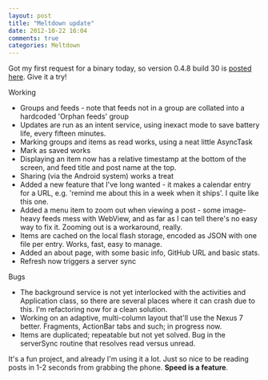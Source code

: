 ```yaml
---
layout: post
title: "Meltdown update"
date: 2012-10-22 16:04
comments: true
categories: Meltdown
---
```


Got my first request for a binary today, so version 0.4.8 build 30 is [posted here](http://www.phfactor.net/Meltdown.apk). Give it a try!

Working

* Groups and feeds - note that feeds not in a group are collated into a hardcoded 'Orphan feeds' group
* Updates are run as an intent service, using inexact mode to save battery life, every fifteen minutes.
* Marking groups and items as read works, using a neat little AsyncTask
* Mark as saved works
* Displaying an item now has a relative timestamp at the bottom of the screen, and feed title and post name at the top.
* Sharing (via the Android system) works a treat
* Added a new feature that I've long wanted - it makes a calendar entry for a URL, e.g. 'remind me about this in a week when it ships'. I quite like this one.
* Added a menu item to zoom out when viewing a post - some image-heavy feeds mess with WebView, and as far as I can tell there's no easy way to fix it. Zooming out is a workaround, really.
* Items are cached on the local flash storage, encoded as JSON with one file per entry. Works, fast, easy to manage.
* Added an about page, with some basic info, GitHub URL and basic stats.
* Refresh now triggers a server sync

Bugs

* The background service is not yet interlocked with the activities and Application class, so there are several places where it can crash due to this. I'm refactoring now for a clean solution.
* Working on an adaptive, multi-column layout that'll use the Nexus 7 better. Fragments, ActionBar tabs and such; in progress now. 
* Items are duplicated; repeatable but not yet solved. Bug in the serverSync routine that resolves read versus unread.

It's a fun project, and already I'm using it a lot. Just so nice to be reading posts in 1-2 seconds from grabbing the phone. **Speed is a feature**.

